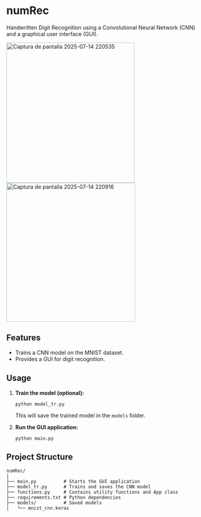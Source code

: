# numRec

Handwritten Digit Recognition using a Convolutional Neural Network (CNN) and a graphical user interface (GUI).


<img width="336" height="368" alt="Captura de pantalla 2025-07-14 220535" src="https://github.com/user-attachments/assets/27d6595c-049c-4bf7-9002-8e4d166b8f60" />   <img width="338" height="365" alt="Captura de pantalla 2025-07-14 220916" src="https://github.com/user-attachments/assets/07efcbc1-63ae-4bc5-85ce-fd8378c80b7f" />


## Features

- Trains a CNN model on the MNIST dataset.
- Provides a GUI for digit recognition.


## Usage

1. **Train the model (optional):**
   ```
   python model_tr.py
   ```
   This will save the trained model in the `models` folder.

2. **Run the GUI application:**
   ```
   python main.py
   ```

## Project Structure

```
numRec/
│
├── main.py          # Starts the GUI application
├── model_tr.py      # Trains and saves the CNN model
├── functions.py     # Contains utility functions and App class
├── requirements.txt # Python dependencies
├── models/          # Saved models
│   └── mnist_cnn.keras

```

